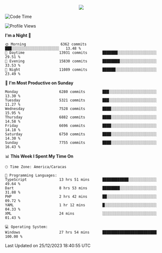 <p align="center">
  <a href="http://www.github.com/thevacs">
    <img src="https://github-readme-streak-stats.herokuapp.com/?user=thevacs&stroke=ffffff&background=1c1917&ring=0891b2&fire=0891b2&currStreakNum=ffffff&currStreakLabel=0891b2&sideNums=ffffff&sideLabels=ffffff&dates=ffffff&hide_border=true" />
  </a>
</p>

<!--START_SECTION:waka-->
![Code Time](http://img.shields.io/badge/Code%20Time-1%2C918%20hrs%2023%20mins-blue)

![Profile Views](http://img.shields.io/badge/Profile%20Views-26-blue)

**I'm a Night 🦉** 

```text
🌞 Morning                6362 commits        ███░░░░░░░░░░░░░░░░░░░░░░   13.48 % 
🌆 Daytime                13931 commits       ███████░░░░░░░░░░░░░░░░░░   29.51 % 
🌃 Evening                15830 commits       ████████░░░░░░░░░░░░░░░░░   33.53 % 
🌙 Night                  11089 commits       ██████░░░░░░░░░░░░░░░░░░░   23.49 % 
```
📅 **I'm Most Productive on Sunday** 

```text
Monday                   6280 commits        ███░░░░░░░░░░░░░░░░░░░░░░   13.30 % 
Tuesday                  5321 commits        ███░░░░░░░░░░░░░░░░░░░░░░   11.27 % 
Wednesday                7528 commits        ████░░░░░░░░░░░░░░░░░░░░░   15.95 % 
Thursday                 6882 commits        ████░░░░░░░░░░░░░░░░░░░░░   14.58 % 
Friday                   6696 commits        ████░░░░░░░░░░░░░░░░░░░░░   14.18 % 
Saturday                 6750 commits        ████░░░░░░░░░░░░░░░░░░░░░   14.30 % 
Sunday                   7755 commits        ████░░░░░░░░░░░░░░░░░░░░░   16.43 % 
```


📊 **This Week I Spent My Time On** 

```text
🕑︎ Time Zone: America/Caracas

💬 Programming Languages: 
TypeScript               13 hrs 51 mins      ████████████░░░░░░░░░░░░░   49.64 % 
Dart                     8 hrs 53 mins       ████████░░░░░░░░░░░░░░░░░   31.88 % 
PHP                      2 hrs 42 mins       ██░░░░░░░░░░░░░░░░░░░░░░░   09.72 % 
YAML                     1 hr 12 mins        █░░░░░░░░░░░░░░░░░░░░░░░░   04.33 % 
XML                      24 mins             ░░░░░░░░░░░░░░░░░░░░░░░░░   01.43 % 

💻 Operating System: 
Windows                  27 hrs 54 mins      █████████████████████████   100.00 % 
```


 Last Updated on 25/12/2023 18:40:55 UTC
<!--END_SECTION:waka-->
